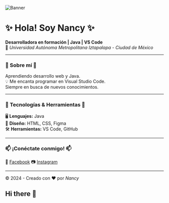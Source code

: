 ![Banner](URL_DE_TU_IMAGEN)

# ✨ Hola! Soy Nancy ✨

**Desarrolladora en formación | Java | VS Code**  
📍 *Universidad Autónoma Metropolitana Iztapalapa - Ciudad de México*  

---

### 🌸 Sobre mí 🌸

 Aprendiendo desarrollo web y Java.  
💡 Me encanta programar en Visual Studio Code.  
 Siempre en busca de nuevos conocimientos.  

---

### 🚀 Tecnologías & Herramientas 🚀

🖥 **Lenguajes:** Java  
🎨 **Diseño:** HTML, CSS, Figma  
🛠 **Herramientas:** VS Code, GitHub  

---

### 📫 ¡Conéctate conmigo! 📫

🔵 [Facebook]([https://www.facebook.com](https://www.facebook.com/share/1F5tCHUWop/))  
📷 [Instagram]([https://www.instagram.com](https://www.instagram.com/nanxy.wav?igsh=Zzg3bTE2MWl3OW8w))  

---

© 2024 - Creado con ❤️ por *Nancy*
## Hi there 👋

<!--
**MYJ06IN/MYJ06IN** is a ✨ _special_ ✨ repository because its `README.md` (this file) appears on your GitHub profile.

Here are some ideas to get you started:

- 🔭 I’m currently working on ...
- 🌱 I’m currently learning ...
- 👯 I’m looking to collaborate on ...
- 🤔 I’m looking for help with ...
- 💬 Ask me about ...
- 📫 How to reach me: ...
- 😄 Pronouns: ...
- ⚡ Fun fact: ...
-->
